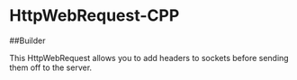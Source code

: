 # HttpWebRequest-CPP

##Builder

This HttpWebRequest allows you to add headers to sockets before sending them off to the server.
